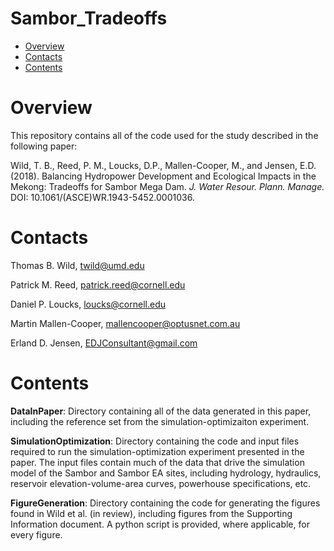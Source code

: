 # Sambor_Tradeoffs

- [Overview](#Overview)
- [Contacts](#Contacts)
- [Contents](#Contents)

# <a name="Overview"></a>Overview

This repository contains all of the code used for the study described in the following paper:

Wild, T. B., Reed, P. M., Loucks, D.P., Mallen-Cooper, M., and Jensen, E.D. (2018). Balancing Hydropower Development and Ecological Impacts in the Mekong: Tradeoffs for Sambor Mega Dam. *J. Water Resour. Plann. Manage.* DOI: 10.1061/(ASCE)WR.1943-5452.0001036.

# <a name="Contacts"></a>Contacts
Thomas B. Wild, twild@umd.edu

Patrick M. Reed, patrick.reed@cornell.edu

Daniel P. Loucks, loucks@cornell.edu

Martin Mallen-Cooper, mallencooper@optusnet.com.au

Erland D. Jensen, EDJConsultant@gmail.com

# <a name="Contents"></a>Contents

**DataInPaper**: Directory containing all of the data generated in this paper, including the reference set from the simulation-optimizaiton experiment.

**SimulationOptimization**: Directory containing the code and input files required to run the simulation-optimization experiment presented in the paper. The input files contain much of the data that drive the simulation model of the Sambor and Sambor EA sites, including hydrology, hydraulics, reservoir elevation-volume-area curves, powerhouse specifications, etc.

**FigureGeneration**: Directory containing the code for generating the figures found in Wild et al. (in review), including figures from the Supporting Information document. A python script is provided, where applicable, for every figure.


